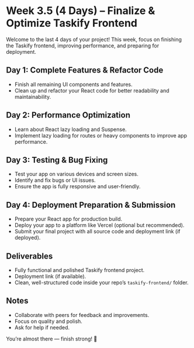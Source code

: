 # Week 3.5 (4 Days) – Finalize & Optimize Taskify Frontend

Welcome to the last 4 days of your project! This week, focus on finishing the Taskify frontend, improving performance, and preparing for deployment.

## Day 1: Complete Features & Refactor Code
- Finish all remaining UI components and features.
- Clean up and refactor your React code for better readability and maintainability.

## Day 2: Performance Optimization
- Learn about React lazy loading and Suspense.
- Implement lazy loading for routes or heavy components to improve app performance.

## Day 3: Testing & Bug Fixing
- Test your app on various devices and screen sizes.
- Identify and fix bugs or UI issues.
- Ensure the app is fully responsive and user-friendly.

## Day 4: Deployment Preparation & Submission
- Prepare your React app for production build.
- Deploy your app to a platform like Vercel (optional but recommended).
- Submit your final project with all source code and deployment link (if deployed).

## Deliverables
- Fully functional and polished Taskify frontend project.
- Deployment link (if available).
- Clean, well-structured code inside your repo’s `taskify-frontend/` folder.

## Notes
- Collaborate with peers for feedback and improvements.
- Focus on quality and polish.
- Ask for help if needed.

You’re almost there — finish strong! 🚀
